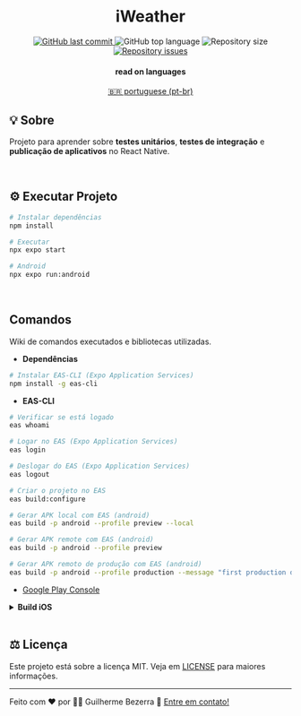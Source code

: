 <div align="center">
  <h1 align="center">
  iWeather
  </h1>
</div>

<p align="center">
<a href="https://github.com/gbdsantos/iweather/commits/master">
  <img alt="GitHub last commit" src="https://img.shields.io/github/last-commit/gbdsantos/iweather.svg">
</a>

  <img alt="GitHub top language" src="https://img.shields.io/github/languages/top/gbdsantos/iweather.svg">

  <img alt="Repository size" src="https://img.shields.io/github/repo-size/gbdsantos/iweather.svg">

  <a href="https://github.com/gbdsantos/iweather/issues">
    <img alt="Repository issues" src="https://img.shields.io/github/issues/gbdsantos/iweather.svg">
  </a>
</p>

<div align="center" style="display: none; width: 90%;">
	<img alt="ignite fleet application demonstration" src="" />
</div>

<div align="center">
<h4 align="center">read on languages</h4>
<a href="https://github.com/gbdsantos/iweather/blob/master/README.pt-br.md" hreflang="pt-br">🇧🇷 portuguese (pt-br)
</a>
</div>

## 💡 Sobre

Projeto para aprender sobre **testes unitários**, **testes de integração** e **publicação de aplicativos** no React Native.

<br>

## ⚙️ Executar Projeto

```Bash
# Instalar dependências
npm install

# Executar
npx expo start

# Android
npx expo run:android
```

<br>

## Comandos

Wiki de comandos executados e bibliotecas utilizadas.

- **Dependências**

```Bash
# Instalar EAS-CLI (Expo Application Services)
npm install -g eas-cli
```

- **EAS-CLI**

```Bash
# Verificar se está logado
eas whoami

# Logar no EAS (Expo Application Services)
eas login

# Deslogar do EAS (Expo Application Services)
eas logout

# Criar o projeto no EAS
eas build:configure

# Gerar APK local com EAS (android)
eas build -p android --profile preview --local

# Gerar APK remote com EAS (android)
eas build -p android --profile preview

# Gerar APK remoto de produção com EAS (android)
eas build -p android --profile production --message "first production deploy"
```

- [Google Play Console](https://play.google.com/intl/pt-BR/console/about "Google Play Console")

<details>
<summary><strong>Build iOS</strong></summary> 

<br />

```Bash
# Instalar Fastlane no macOS
brew install fastlane

# Gerar IPA local com EAS
npx eas build -p ios --profile preview --local

# Gerar IPA remoto com EAS
npx eas build -p ios --profile production
```

- 🇺🇸 [Primeiros passos com fastlane para iOS](https://docs.fastlane.tools/getting-started/ios/setup "Primeiros passos com fastlane para iOS")

</details>

<br>

## ⚖️ Licença

Este projeto está sobre a licença MIT. Veja em [LICENSE](https://github.com/gbdsantos/iweather/blob/master/LICENSE) para maiores informações.

---
Feito com ❤️ por 🧑‍🚀 Guilherme Bezerra 👋 [Entre em contato!](https://www.linkedin.com/in/gbdsantos/)
